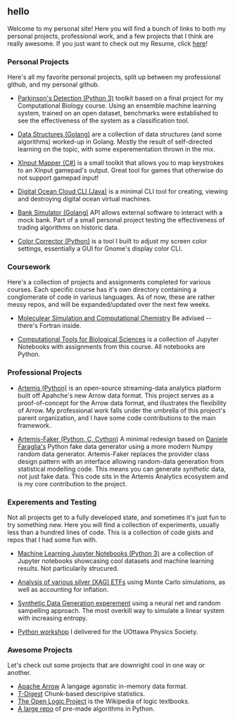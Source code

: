 ## hello

Welcome to my personal site! Here you will find a bunch of links to both my personal projects, professional work, and a few projects that I think are really awesome. If you just want to check out my Resume, click [here](https://github.com/russellgill/hello/blob/master/Resume_RussellGill.pdf)!

### Personal Projects

Here's all my favorite personal projects, split up between my professional github, and my personal github.

- [Parkinson's Detection (Python 3)](https://github.com/russellgill/ParkinsonsProject/) toolkit based on a final project for my Computational Biology course. Using an ensemble machine learning system, trained on an open dataset, benchmarks were established to see the effectiveness of the system as a classification tool.

- [Data Structures (Golang)](https://github.com/russellgill/GoDataStrucs) are a collection of data structures (and some algorithms) worked-up in Golang. Mostly the result of self-directed learning on the topic, with some experementation thrown in the mix.

- [XInput Mapper (C#)](https://github.com/russellgill/XPadInput) is a small toolkit that allows you to map keystrokes to an XInput gamepad's output. Great tool for games that otherwise do not support gamepad input!

- [Digital Ocean Cloud CLI (Java)](https://github.com/russellgill/DigitalOceanCLI) is a minimal CLI tool for creating, viewing and destroying digital ocean virtual machines.

- [Bank Simulator (Golang)](https://github.com/russellgill/BankAPI) API allows external software to interact with a mock bank. Part of a small personal project testing the effectiveness of trading algorithms on historic data.


- [Color Corrector (Python)](https://github.com/russellgill/ColorCorrector) is a tool I built to adjust my screen color settings, essentially a GUI for Gnome's display color CLI.

### Coursework

Here's a collection of projects and assignments completed for various courses. Each specific course has it's own directory containing a conglomerate of code in various languages. As of now, these are rather messy repos, and will be expanded/updated over the next few weeks.

- [Moleculear Simulation and Computational Chemistry](https://github.com/russellgill/MoleculearSimulation) Be advised -- there's Fortran inside. 

- [Computational Tools for Biological Sciences](https://github.com/russellgill/ComputationalBiology) is a collection of Jupyter Notebooks with assignments from this course. All notebooks are Python.

### Professional Projects

- [Artemis (Python)](https://github.com/ryanmwhitephd/artemis) is an open-source streaming-data analytics platform built off Apahche's new Arrow data format. This project serves as a proof-of-concept for the Arrow data format, and illustrates the flexibility of Arrow. My professional work falls under the umbrella of this project's parent organization, and I have some code contributions to the main framework.

- [Artemis-Faker (Python, C, Cython)](https://github.com/russellgill/ArtemisFaker) A minimal redesign based on [Daniele Faraglia's](https://github.com/joke2k) Python fake data generator using a more modern Numpy random data generator. Artemis-Faker replaces the provider class design pattern with an interface allowing random-data generation from statistical modelling code. This means you can generate *synthetic* data, not just fake data. This code sits in the Artemis Analytics ecosystem and is my core contribution to the project.

### Experements and Testing

Not all projects get to a fully developed state, and sometimes it's just fun to try something new. Here you will find a collection of experiments, usually less than a hundred lines of code. This is a collection of code gists and repos that I had some fun with.

- [Machine Learning Jupyter Notebooks (Python 3)](https://github.com/russellgill/MachineLearningNotebooks) are a collection of Jupyter notebooks showcasing cool datasets and machine learning results. Not particularily strucured.

- [Analysis of various silver (XAG) ETFs](https://gist.github.com/russellgill/fafa57805cefa4da8188f7a562d449da) using Monte Carlo simulations, as well as accounting for inflation. 

- [Synthetic Data Generation experement](https://gist.github.com/russellgill/9bebd703718d3a5bf81d54e0bc332dc2#file-tinkeringwithsimulation-ipynb) using a neural net and random sampelling approach. The most overkill way to simulate a linear system with increasing entropy.

- [Python workshop](https://github.com/russellgill/SPS_Python_Workshop/tree/master) I delivered for the UOttawa Physics Society.

### Awesome Projects 

Let's check out some projects that are downright cool in one way or another.

- [Apache Arrow](https://github.com/apache/arrow) A langage agonstic in-memory data format.
- [T-Digest](https://github.com/tdunning/t-digest) Chunk-based descripive statistics.
- [The Open Logic Project](https://github.com/OpenLogicProject/OpenLogic) is the Wikipedia of logic textbooks.
- [A large repo](https://github.com/subbarayudu-j/TheAlgorithms-Python) of pre-made algorithms in Python.
